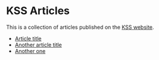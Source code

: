 # KSS Articles

This is a collection of articles
published on the [KSS website](https://kotlinserversquad.com).

* [Article title](article-001/README.md)
* [Another article title](article-001/README.md)
* [Another one](article-001/README.md)

